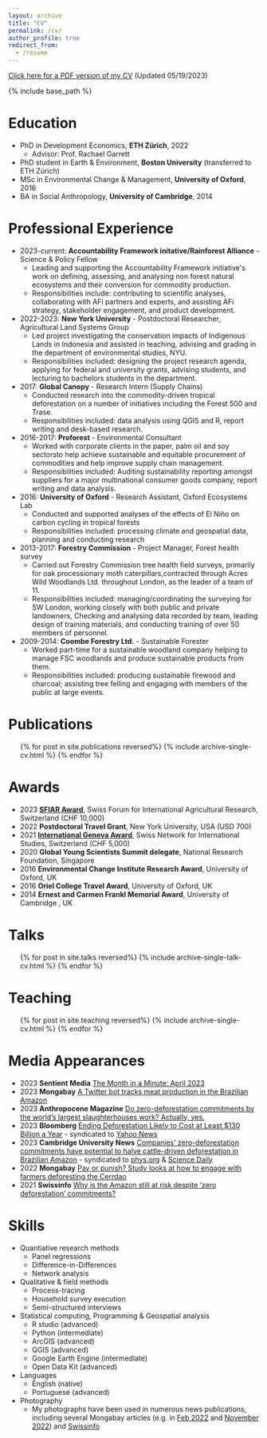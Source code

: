 ```yaml
---
layout: archive
title: "CV"
permalink: /cv/
author_profile: true
redirect_from:
  - /resume
---
```


[Click here for a PDF version of my CV](https://sam-a-levy.github.io/files/SLevy_CV_20230519.pdf) (Updated 05/19/2023)

{% include base_path %}

Education
======
* PhD in Development Economics, **ETH Zürich**, 2022
  * Advisor: Prof. Rachael Garrett
* PhD student in Earth & Environment, **Boston University** (transferred to ETH Zürich)
* MSc in Environmental Change & Management, **University of Oxford**, 2016
* BA in Social Anthropology, **University of Cambridge**, 2014

Professional Experience
======
* 2023-current: **Accountability Framework initative/Rainforest Alliance** - Science & Policy Fellow
  * Leading and supporting the Accountability Framework initiative's work on defining, assessing, and analysing non forest natural ecosystems and their conversion for commodity production.
  * Responsibilities include: contributing to scientific analyses, collaborating with AFi partners and experts, and assisting AFi strategy, stakeholder engagement, and product development. 
* 2022-2023: **New York University** - Postdoctoral Researcher, Agricultural Land Systems Group
  *  Led project investigating the conservation impacts of Indigenous Lands in Indonesia and assisted in teaching, advising and grading in the department of environmental studies, NYU.
  *  Responsibilities included: designing the project research agenda, applying for federal and university grants, advising students, and lecturing to bachelors students in the department.
* 2017: **Global Canopy** - Research Intern (Supply Chains)
  * Conducted research into the commodity-driven tropical deforestation on a number of initiatives including the Forest 500 and Trase.
  * Responsibilities included: data analysis using QGIS and R, report writing and desk-based research.
* 2016-2017: **Proforest** - Environmental Consultant
  * Worked with corporate clients in the paper, palm oil and soy sectorsto help achieve sustainable and equitable procurement of commodities and help improve supply chain management.
  * Responsibilities included: Auditing sustainability reporting amongst suppliers for a major multinational consumer goods company, report writing
and data analysis.
* 2016: **University of Oxford** - Research Assistant, Oxford Ecosystems Lab
  * Conducted and supported analyses of the effects of El Niño on carbon cycling in tropical forests
  * Responsibilities included: processing climate and geospatial data, planning and conducting research
* 2013-2017: **Forestry Commission** - Project Manager, Forest health survey
  * Carried out Forestry Commission tree health field surveys, primarily for oak processionary moth caterpillars,contracted through Acres Wild Woodlands Ltd. throughout London, as the leader of a team of 11.
  * Responsibilities included: managing/coordinating the surveying for SW London, working closely with both public and private landowners, Checking and analysing data recorded by team, leading design of training materials, and conducting training of over 50 members of personnel.
* 2009-2014: **Coombe Forestry Ltd.** - Sustainable Forester
  * Worked part-time for a sustainable woodland company helping to manage FSC woodlands and produce sustainable products from them.
  * Responsibilities included: producing sustainable firewood and charcoal; assisting tree felling and engaging with members of the public at large events.
  
Publications
======
  <ul>{% for post in site.publications reversed%}
    {% include archive-single-cv.html %}
  {% endfor %}</ul>

Awards
======
* 2023 [**SFIAR Award**](https://sfiar.ch/sfiar-activities/sfiar-award/sfiar-award-2023/), Swiss Forum for International Agricultural Research, Switzerland (CHF 10,000)
* 2022 **Postdoctoral Travel Grant**, New York University, USA (USD 700)
* 2021 [**International Geneva Award**](https://snis.ch/awards/designing-effective-and-equitable-zero-deforestation-supply-chain-policies/), Swiss Network for International Studies, Switzerland (CHF 5,000)
* 2020 **Global Young Scientists Summit delegate**, National Research Foundation, Singapore
* 2016 **Environmental Change Institute Research Award**, University of Oxford, UK
* 2016 **Oriel College Travel Award**, University of Oxford, UK
* 2014 **Ernest and Carmen Frankl Memorial Award**, University of Cambridge , UK

 
Talks
======
  <ul>{% for post in site.talks reversed%}
    {% include archive-single-talk-cv.html %}
  {% endfor %}</ul>
  
Teaching
======
  <ul>{% for post in site.teaching reversed%}
    {% include archive-single-cv.html %}
  {% endfor %}</ul>
 
Media Appearances
======
* 2023 **Sentient Media** [The Month in a Minute: April 2023](https://sentientmedia.org/the-month-in-a-minute-april-2023/)
* 2023 **Mongabay** [A Twitter bot tracks meat production in the Brazilian Amazon](https://news.mongabay.com/2023/05/a-twitter-bot-tracks-meat-production-in-the-brazilian-amazon/)
* 2023 **Anthropocene Magazine** [Do zero-deforestation commitments by the world’s largest slaughterhouses work? Actually, yes.](https://www.anthropocenemagazine.org/2023/04/do-zero-deforestation-pledges-by-the-worlds-largest-slaughterhouses-work-actually-yes/)
* 2023 **Bloomberg** [Ending Deforestation Likely to Cost at Least $130 Billion a Year](https://www.bloomberg.com/news/articles/2023-04-18/ending-deforestation-likely-to-cost-at-least-130-billion-a-year) - syndicated to [Yahoo News](https://news.yahoo.com/ending-deforestation-likely-cost-least-230235405.html)
* 2023 **Cambridge University News** [Companies’ zero-deforestation commitments have potential to halve cattle-driven deforestation in Brazilian Amazon](https://www.cam.ac.uk/research/news/zero-deforestation-commitments-have-potential-to-halve-cattle-driven-deforestation) - syndicated to [phys.org](https://phys.org/news/2023-04-companies-zero-deforestation-commitments-potential-halve.html) & [Science Daily](https://www.sciencedaily.com/releases/2023/04/230419201922.htm)
* 2022 **Mongabay** [Pay or punish? Study looks at how to engage with farmers deforesting the Cerrdao](https://news.mongabay.com/2022/02/pay-or-punish-study-looks-at-how-to-engage-with-farmers-deforesting-the-cerrado/)
* 2021 **Swissinfo** [Why is the Amazon still at risk despite ‘zero deforestation’ commitments?](https://www.swissinfo.ch/eng/why-is-the-amazon-still-at-risk-despite--zero-deforestation--commitments-/46314800)
 
Skills
======
* Quantiative research methods
  * Panel regressions
  * Difference-in-Differences
  * Network analysis
* Qualitative & field methods
  * Process-tracing
  * Household survey execution
  * Semi-structured interviews
* Statistical computing, Programming & Geospatial analysis
  * R studio (advanced)
  * Python (intermediate)
  * ArcGIS (advanced)
  * QGIS (advanced)
  * Google Earth Engine (intermediate)
  * Open Data Kit (advanced)
* Languages
  * English (native)
  * Portuguese (advanced)
* Photography
  * My photographs have been used in numerous news publications, including several Mongabay articles (e.g. in [Feb 2022](https://news.mongabay.com/2022/02/pay-or-punish-study-looks-at-how-to-engage-with-farmers-deforesting-the-cerrado/) and [November 2022](https://news.mongabay.com/2022/11/to-be-effective-zero-deforestation-pledges-need-a-critical-mass-study-shows/)) and [Swissinfo](https://www.swissinfo.ch/eng/why-is-the-amazon-still-at-risk-despite--zero-deforestation--commitments-/46314800)   
